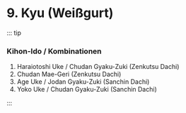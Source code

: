 # 9. Kyu (Weißgurt)

::: tip

### Kihon-Ido / Kombinationen

1. Haraiotoshi Uke / Chudan Gyaku-Zuki (Zenkutsu Dachi)
2. Chudan Mae-Geri (Zenkutsu Dachi)
3. Age Uke / Jodan Gyaku-Zuki (Sanchin Dachi)
4. Yoko Uke / Chudan Gyaku-Zuki (Sanchin Dachi)

:::